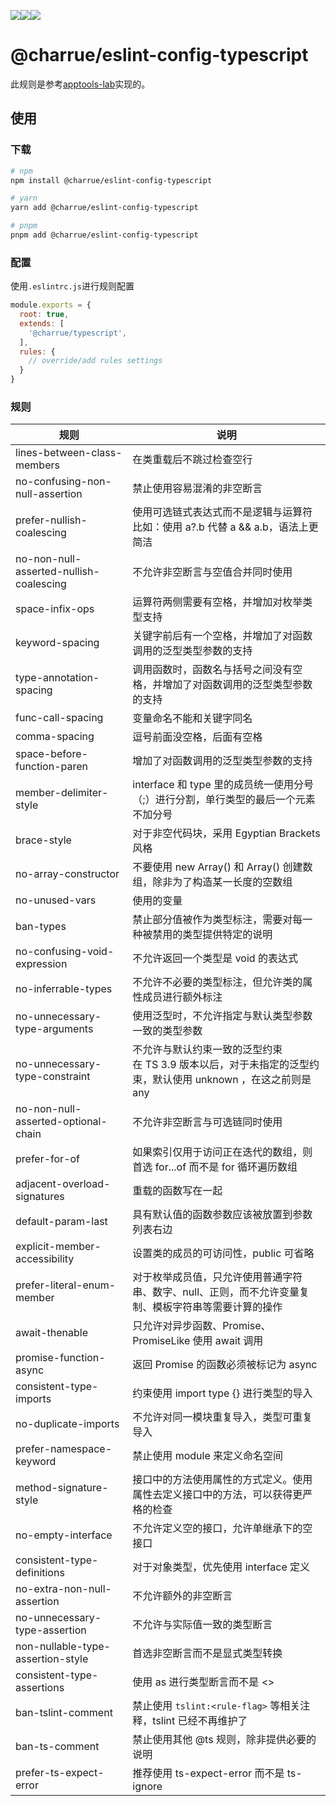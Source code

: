 ![](https://img.shields.io/npm/v/@charrue/eslint-config-base.svg)![](https://img.shields.io/npm/dt/@charrue/eslint-config-base.svg)![](https://img.shields.io/npm/l/express.svg)


# @charrue/eslint-config-typescript

此规则是参考[apptools-lab](https://github.com/apptools-lab/AppLint/tree/main/packages/eslint-config)实现的。



## 使用

### 下载

```bash
# npm
npm install @charrue/eslint-config-typescript

# yarn
yarn add @charrue/eslint-config-typescript

# pnpm
pnpm add @charrue/eslint-config-typescript
```



### 配置

使用`.eslintrc.js`进行规则配置
```js
module.exports = {
  root: true,
  extends: [
    '@charrue/typescript',
  ],
  rules: {
    // override/add rules settings
  }
}
```



### 规则

| 规则                                    | 说明                                                         |
| --------------------------------------- | ------------------------------------------------------------ |
| lines-between-class-members             | 在类重载后不跳过检查空行                                     |
| no-confusing-non-null-assertion         | 禁止使用容易混淆的非空断言                                   |
| prefer-nullish-coalescing               | 使用可选链式表达式而不是逻辑与运算符<br />比如：使用 a?.b 代替 a && a.b，语法上更简洁 |
| no-non-null-asserted-nullish-coalescing | 不允许非空断言与空值合并同时使用                             |
| space-infix-ops                         | 运算符两侧需要有空格，并增加对枚举类型支持                   |
| keyword-spacing                         | 关键字前后有一个空格，并增加了对函数调用的泛型类型参数的支持 |
| type-annotation-spacing                 | 调用函数时，函数名与括号之间没有空格，并增加了对函数调用的泛型类型参数的支持 |
| func-call-spacing                       | 变量命名不能和关键字同名                                     |
| comma-spacing                           | 逗号前面没空格，后面有空格                                   |
| space-before-function-paren             | 增加了对函数调用的泛型类型参数的支持                         |
| member-delimiter-style                  | interface 和 type 里的成员统一使用分号（;）进行分割，单行类型的最后一个元素不加分号 |
| brace-style                             | 对于非空代码块，采用 Egyptian Brackets 风格                  |
| no-array-constructor                    | 不要使用 new Array() 和 Array() 创建数组，除非为了构造某一长度的空数组 |
| no-unused-vars                          | 使用的变量                                                   |
| ban-types                               | 禁止部分值被作为类型标注，需要对每一种被禁用的类型提供特定的说明 |
| no-confusing-void-expression            | 不允许返回一个类型是 void 的表达式                           |
| no-inferrable-types                     | 不允许不必要的类型标注，但允许类的属性成员进行额外标注       |
| no-unnecessary-type-arguments           | 使用泛型时，不允许指定与默认类型参数一致的类型参数           |
| no-unnecessary-type-constraint          | 不允许与默认约束一致的泛型约束<br />在 TS 3.9 版本以后，对于未指定的泛型约束，默认使用 unknown ，在这之前则是 any |
| no-non-null-asserted-optional-chain     | 不允许非空断言与可选链同时使用                               |
| prefer-for-of                           | 如果索引仅用于访问正在迭代的数组，则首选 for...of 而不是 for 循环遍历数组 |
| adjacent-overload-signatures            | 重载的函数写在一起                                           |
| default-param-last                      | 具有默认值的函数参数应该被放置到参数列表右边                 |
| explicit-member-accessibility           | 设置类的成员的可访问性，public 可省略                        |
| prefer-literal-enum-member              | 对于枚举成员值，只允许使用普通字符串、数字、null、正则，而不允许变量复制、模板字符串等需要计算的操作 |
| await-thenable                          | 只允许对异步函数、Promise、PromiseLike 使用 await 调用       |
| promise-function-async                  | 返回 Promise 的函数必须被标记为 async                        |
| consistent-type-imports                 | 约束使用 import type {} 进行类型的导入                       |
| no-duplicate-imports                    | 不允许对同一模块重复导入，类型可重复导入                     |
| prefer-namespace-keyword                | 禁止使用 module 来定义命名空间                               |
| method-signature-style                  | 接口中的方法使用属性的方式定义。使用属性去定义接口中的方法，可以获得更严格的检查 |
| no-empty-interface                      | 不允许定义空的接口，允许单继承下的空接口                     |
| consistent-type-definitions             | 对于对象类型，优先使用 interface 定义                        |
| no-extra-non-null-assertion             | 不允许额外的非空断言                                         |
| no-unnecessary-type-assertion           | 不允许与实际值一致的类型断言                                 |
| non-nullable-type-assertion-style       | 首选非空断言而不是显式类型转换                               |
| consistent-type-assertions              | 使用 as 进行类型断言而不是 <>                                |
| ban-tslint-comment                      | 禁止使用 `tslint:<rule-flag>` 等相关注释，tslint 已经不再维护了 |
| ban-ts-comment                          | 禁止使用其他 @ts 规则，除非提供必要的说明                    |
| prefer-ts-expect-error                  | 推荐使用 ts-expect-error 而不是 ts-ignore                    |








